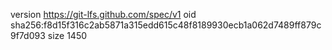 version https://git-lfs.github.com/spec/v1
oid sha256:f8d15f316c2ab5871a315edd615c48f8189930ecb1a062d7489ff879c9f7d093
size 1450
